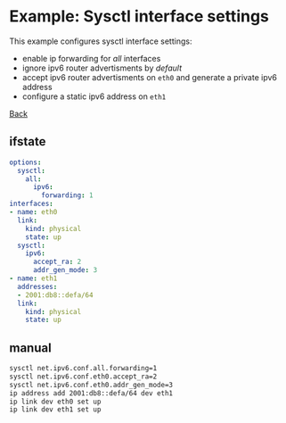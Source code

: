 # Example: Sysctl interface settings

This example configures sysctl interface settings:
- enable ip forwarding for *all* interfaces
- ignore ipv6 router advertisments by *default*
- accept ipv6 router advertisments on `eth0` and generate a private ipv6 address
- configure a static ipv6 address on `eth1`

[Back](../examples.md)


## ifstate

```yaml
options:
  sysctl:
    all:
      ipv6:
        forwarding: 1
interfaces:
- name: eth0
  link:
    kind: physical
    state: up
  sysctl:
    ipv6:
      accept_ra: 2
      addr_gen_mode: 3
- name: eth1
  addresses:
  - 2001:db8::defa/64
  link:
    kind: physical
    state: up
```


## manual

```bash
sysctl net.ipv6.conf.all.forwarding=1
sysctl net.ipv6.conf.eth0.accept_ra=2
sysctl net.ipv6.conf.eth0.addr_gen_mode=3
ip address add 2001:db8::defa/64 dev eth1
ip link dev eth0 set up
ip link dev eth1 set up
```

